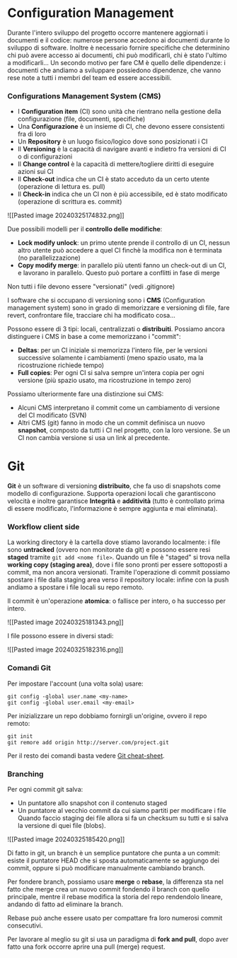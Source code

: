# Configuration Management

Durante l'intero sviluppo del progetto occorre mantenere aggiornati i documenti e il codice: numerose persone accedono ai documenti durante lo sviluppo di software. Inoltre è necessario fornire specifiche che determinino chi può avere accesso ai documenti, chi può modificarli, chi è stato l'ultimo a modificarli...
Un secondo motivo per fare CM è quello delle dipendenze: i documenti che andiamo a sviluppare possiedono dipendenze, che vanno rese note a tutti i membri del team ed essere accessibili.

### Configurations Management System (CMS)

- I **Configuration item** (CI) sono unità che rientrano nella gestione della configurazione (file, documenti, specifiche)
- Una **Configurazione** è un insieme di CI, che devono essere consistenti fra di loro
- Un **Repository** è un luogo fisico/logico dove sono posizionati i CI
- Il **Versioning** è la capacità di navigare avanti e indietro fra versioni di CI o di configurazioni
- Il **Change control** è la capacità di mettere/togliere diritti di eseguire azioni sui CI
- Il **Check-out** indica che un CI è stato acceduto da un certo utente (operazione di lettura es. pull)
- Il **Check-in** indica che un CI non è più accessibile, ed è stato modificato (operazione di scrittura es. commit)

![[Pasted image 20240325174832.png]]

Due possibili modelli per il **controllo delle modifiche**:
- **Lock modify unlock**: un primo utente prende il controllo di un CI, nessun altro utente può accedere a quel CI finchè la modifica non è terminata (no parallelizzazione)
- **Copy modify merge**: in parallelo più utenti fanno un check-out di un CI, e lavorano in parallelo. Questo può portare a conflitti in fase di merge

Non tutti i file devono essere "versionati" (vedi .gitignore)


I software che si occupano di versioning sono i **CMS** (Configuration management system) sono in grado di memorizzare e versioning di file, fare revert, confrontare file, tracciare chi ha modificato cosa...

Possono essere di 3 tipi: locali, centralizzati o **distribuiti**.
Possiamo ancora distinguere i CMS in base a come memorizzano i "commit":
- **Deltas**: per un CI iniziale si memorizza l'intero file, per le versioni successive solamente i cambiamenti (meno spazio usato, ma la ricostruzione richiede tempo)
- **Full copies**: Per ogni CI si salva sempre un'intera copia per ogni versione (più spazio usato, ma ricostruzione in tempo zero)

Possiamo ulteriormente fare una distinzione sui CMS:
- Alcuni CMS interpretano il commit come un cambiamento di versione del CI modificato (SVN)
- Altri CMS (git) fanno in modo che un commit definisca un nuovo **snapshot**, composto da tutti i CI nel progetto, con la loro versione. Se un CI non cambia versione si usa un link al precedente.

# Git 

**Git** è un software di versioning **distribuito**, che fa uso di snapshots come modello di configurazione. Supporta operazioni locali che garantiscono velocità e inoltre garantisce **Integrità** e **additività** (tutto è controllato prima di essere modificato, l'informazione è sempre aggiunta e mai eliminata).

### Workflow client side

La working directory è la cartella dove stiamo lavorando localmente: i file sono **untracked** (ovvero non monitorate da git) e possono essere resi **staged** tramite `git add <nome file>`. Quando un file è "staged" si trova nella **working copy (staging area)**, dove i file sono pronti per essere sottoposti a commit, ma non ancora versionati.
Tramite l'operazione di commit possiamo spostare i file dalla staging area verso il repository locale: infine con la push andiamo a spostare i file locali su repo remoto.

Il commit è un'operazione **atomica**: o fallisce per intero, o ha successo per intero.

![[Pasted image 20240325181343.png]]

I file possono essere in diversi stadi:

![[Pasted image 20240325182316.png]]

### Comandi Git

Per impostare l'account (una volta sola) usare:

```
git config -global user.name <my-name>
git config -global user.email <my-email>
```

Per inizializzare un repo dobbiamo fornirgli un'origine, ovvero il repo remoto:

```
git init
git remore add origin http://server.com/project.git
```

Per il resto dei comandi basta vedere [Git cheat-sheet](https://education.github.com/git-cheat-sheet-education.pdf).

### Branching 

Per ogni commit git salva:
- Un puntatore allo snapshot con il contenuto staged
- Un puntatore al vecchio commit da cui siamo partiti per modificare i file
Quando faccio staging dei file allora si fa un checksum su tutti e si salva la versione di quei file (blobs).

![[Pasted image 20240325185420.png]]

Di fatto in git, un branch è un semplice puntatore che punta a un commit: esiste il puntatore HEAD che si sposta automaticamente se aggiungo dei commit, oppure si può modificare manualmente cambiando branch.

Per fondere branch, possiamo usare **merge** o **rebase**, la differenza sta nel fatto che merge crea un nuovo commit fondendo il branch con quello principale, mentre il rebase modifica la storia del repo rendendolo lineare, andando di fatto ad eliminare la branch.

Rebase può anche essere usato per compattare fra loro numerosi commit consecutivi.

Per lavorare al meglio su git si usa un paradigma di **fork and pull**, dopo aver fatto una fork occorre aprire una pull (merge) request.
